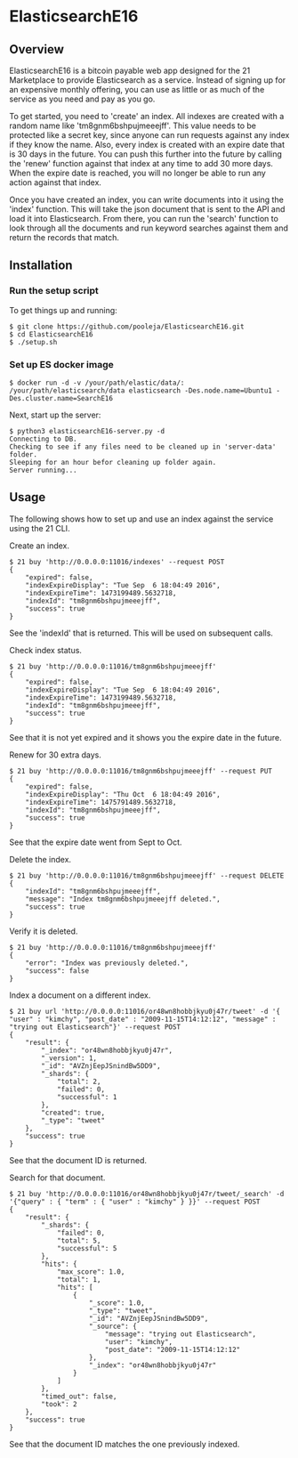 # ElasticsearchE16

## Overview
ElasticsearchE16 is a bitcoin payable web app designed for the 21 Marketplace to provide Elasticsearch as a service. Instead of signing up
for an expensive monthly offering, you can use as little or as much of the service as you need and pay as you go.

To get started, you need to 'create' an index.  All indexes are created with a random name like 'tm8gnm6bshpujmeeejff'.  This value needs to be
protected like a secret key, since anyone can run requests against any index if they know the name.  Also, every index is created with an expire
date that is 30 days in the future.  You can push this further into the future by calling the 'renew' function against that index at any time to add 30 more days.  When the expire date is reached, you will no longer be able to run any action against that index.

Once you have created an index, you can write documents into it using the 'index' function.  This will take the json document that is sent to the
API and load it into Elasticsearch.  From there, you can run the 'search' function to look through all the documents and run keyword searches against them
and return the records that match.

## Installation

### Run the setup script
To get things up and running:
```
$ git clone https://github.com/pooleja/ElasticsearchE16.git
$ cd ElasticsearchE16
$ ./setup.sh
```

### Set up ES docker image
```
$ docker run -d -v /your/path/elastic/data/: /your/path/elasticsearch/data elasticsearch -Des.node.name=Ubuntu1 -Des.cluster.name=SearchE16
```

Next, start up the server:
```
$ python3 elasticsearchE16-server.py -d
Connecting to DB.
Checking to see if any files need to be cleaned up in 'server-data' folder.
Sleeping for an hour befor cleaning up folder again.
Server running...
```

## Usage
The following shows how to set up and use an index against the service using the 21 CLI.

Create an index.
```
$ 21 buy 'http://0.0.0.0:11016/indexes' --request POST
{
    "expired": false,
    "indexExpireDisplay": "Tue Sep  6 18:04:49 2016",
    "indexExpireTime": 1473199489.5632718,
    "indexId": "tm8gnm6bshpujmeeejff",
    "success": true
}
```
See the 'indexId' that is returned.  This will be used on subsequent calls.

Check index status.
```
$ 21 buy 'http://0.0.0.0:11016/tm8gnm6bshpujmeeejff'
{
    "expired": false,
    "indexExpireDisplay": "Tue Sep  6 18:04:49 2016",
    "indexExpireTime": 1473199489.5632718,
    "indexId": "tm8gnm6bshpujmeeejff",
    "success": true
}
```
See that it is not yet expired and it shows you the expire date in the future.

Renew for 30 extra days.
```
$ 21 buy 'http://0.0.0.0:11016/tm8gnm6bshpujmeeejff' --request PUT
{
    "expired": false,
    "indexExpireDisplay": "Thu Oct  6 18:04:49 2016",
    "indexExpireTime": 1475791489.5632718,
    "indexId": "tm8gnm6bshpujmeeejff",
    "success": true
}
```
See that the expire date went from Sept to Oct.

Delete the index.
```
$ 21 buy 'http://0.0.0.0:11016/tm8gnm6bshpujmeeejff' --request DELETE
{
    "indexId": "tm8gnm6bshpujmeeejff",
    "message": "Index tm8gnm6bshpujmeeejff deleted.",
    "success": true
}
```

Verify it is deleted.
```
$ 21 buy 'http://0.0.0.0:11016/tm8gnm6bshpujmeeejff'
{
    "error": "Index was previously deleted.",
    "success": false
}
```

Index a document on a different index.
```
$ 21 buy url 'http://0.0.0.0:11016/or48wn8hobbjkyu0j47r/tweet' -d '{ "user" : "kimchy", "post_date" : "2009-11-15T14:12:12", "message" : "trying out Elasticsearch"}' --request POST
{
    "result": {
        "_index": "or48wn8hobbjkyu0j47r",
        "_version": 1,
        "_id": "AVZnjEepJSnindBw5DD9",
        "_shards": {
            "total": 2,
            "failed": 0,
            "successful": 1
        },
        "created": true,
        "_type": "tweet"
    },
    "success": true
}
```
See that the document ID is returned.

Search for that document.
```
$ 21 buy 'http://0.0.0.0:11016/or48wn8hobbjkyu0j47r/tweet/_search' -d '{"query" : { "term" : { "user" : "kimchy" } }}' --request POST
{
    "result": {
        "_shards": {
            "failed": 0,
            "total": 5,
            "successful": 5
        },
        "hits": {
            "max_score": 1.0,
            "total": 1,
            "hits": [
                {
                    "_score": 1.0,
                    "_type": "tweet",
                    "_id": "AVZnjEepJSnindBw5DD9",
                    "_source": {
                        "message": "trying out Elasticsearch",
                        "user": "kimchy",
                        "post_date": "2009-11-15T14:12:12"
                    },
                    "_index": "or48wn8hobbjkyu0j47r"
                }
            ]
        },
        "timed_out": false,
        "took": 2
    },
    "success": true
}
```
See that the document ID matches the one previously indexed.
